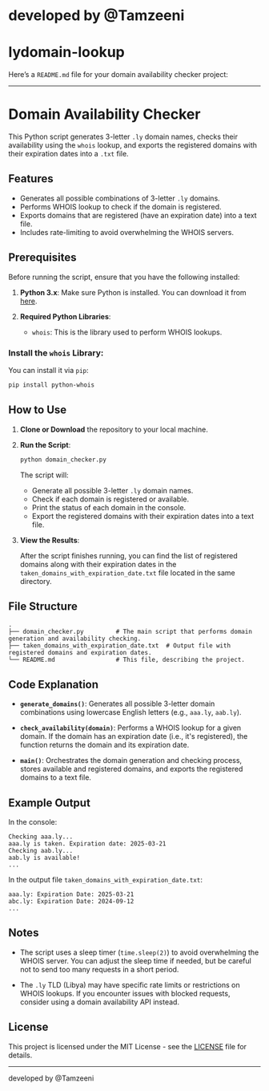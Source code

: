 # developed by @Tamzeeni
# lydomain-lookup

Here’s a `README.md` file for your domain availability checker project:

---

# Domain Availability Checker

This Python script generates 3-letter `.ly` domain names, checks their availability using the `whois` lookup, and exports the registered domains with their expiration dates into a `.txt` file.

## Features

- Generates all possible combinations of 3-letter `.ly` domains.
- Performs WHOIS lookup to check if the domain is registered.
- Exports domains that are registered (have an expiration date) into a text file.
- Includes rate-limiting to avoid overwhelming the WHOIS servers.

## Prerequisites

Before running the script, ensure that you have the following installed:

1. **Python 3.x**: Make sure Python is installed. You can download it from [here](https://www.python.org/downloads/).

2. **Required Python Libraries**:
   - `whois`: This is the library used to perform WHOIS lookups.

### Install the `whois` Library:

You can install it via `pip`:

```bash
pip install python-whois
```

## How to Use

1. **Clone or Download** the repository to your local machine.

2. **Run the Script**:

   ```bash
   python domain_checker.py
   ```

   The script will:
   - Generate all possible 3-letter `.ly` domain names.
   - Check if each domain is registered or available.
   - Print the status of each domain in the console.
   - Export the registered domains with their expiration dates into a text file.

3. **View the Results**:

   After the script finishes running, you can find the list of registered domains along with their expiration dates in the `taken_domains_with_expiration_date.txt` file located in the same directory.

## File Structure

```
.
├── domain_checker.py         # The main script that performs domain generation and availability checking.
├── taken_domains_with_expiration_date.txt  # Output file with registered domains and expiration dates.
└── README.md                 # This file, describing the project.
```

## Code Explanation

- **`generate_domains()`**: Generates all possible 3-letter domain combinations using lowercase English letters (e.g., `aaa.ly`, `aab.ly`).
  
- **`check_availability(domain)`**: Performs a WHOIS lookup for a given domain. If the domain has an expiration date (i.e., it's registered), the function returns the domain and its expiration date.

- **`main()`**: Orchestrates the domain generation and checking process, stores available and registered domains, and exports the registered domains to a text file.

## Example Output

In the console:

```
Checking aaa.ly...
aaa.ly is taken. Expiration date: 2025-03-21
Checking aab.ly...
aab.ly is available!
...
```

In the output file `taken_domains_with_expiration_date.txt`:

```
aaa.ly: Expiration Date: 2025-03-21
abc.ly: Expiration Date: 2024-09-12
...
```

## Notes

- The script uses a sleep timer (`time.sleep(2)`) to avoid overwhelming the WHOIS server. You can adjust the sleep time if needed, but be careful not to send too many requests in a short period.
  
- The `.ly` TLD (Libya) may have specific rate limits or restrictions on WHOIS lookups. If you encounter issues with blocked requests, consider using a domain availability API instead.

## License

This project is licensed under the MIT License - see the [LICENSE](LICENSE) file for details.

---

developed by @Tamzeeni